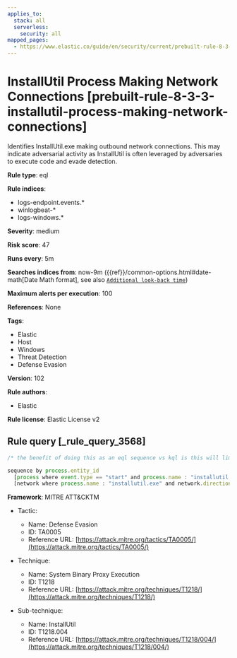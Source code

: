 ```yaml
---
applies_to:
  stack: all
  serverless:
    security: all
mapped_pages:
  - https://www.elastic.co/guide/en/security/current/prebuilt-rule-8-3-3-installutil-process-making-network-connections.html
---
```


# InstallUtil Process Making Network Connections [prebuilt-rule-8-3-3-installutil-process-making-network-connections]

Identifies InstallUtil.exe making outbound network connections. This may indicate adversarial activity as InstallUtil is often leveraged by adversaries to execute code and evade detection.

**Rule type**: eql

**Rule indices**:

* logs-endpoint.events.*
* winlogbeat-*
* logs-windows.*

**Severity**: medium

**Risk score**: 47

**Runs every**: 5m

**Searches indices from**: now-9m ({{ref}}/common-options.html#date-math[Date Math format], see also [`Additional look-back time`](docs-content://solutions/security/detect-and-alert/create-detection-rule.md#rule-schedule))

**Maximum alerts per execution**: 100

**References**: None

**Tags**:

* Elastic
* Host
* Windows
* Threat Detection
* Defense Evasion

**Version**: 102

**Rule authors**:

* Elastic

**Rule license**: Elastic License v2

## Rule query [_rule_query_3568]

```js
/* the benefit of doing this as an eql sequence vs kql is this will limit to alerting only on the first network connection */

sequence by process.entity_id
  [process where event.type == "start" and process.name : "installutil.exe"]
  [network where process.name : "installutil.exe" and network.direction : ("outgoing", "egress")]
```

**Framework**: MITRE ATT&CKTM

* Tactic:

    * Name: Defense Evasion
    * ID: TA0005
    * Reference URL: [https://attack.mitre.org/tactics/TA0005/](https://attack.mitre.org/tactics/TA0005/)

* Technique:

    * Name: System Binary Proxy Execution
    * ID: T1218
    * Reference URL: [https://attack.mitre.org/techniques/T1218/](https://attack.mitre.org/techniques/T1218/)

* Sub-technique:

    * Name: InstallUtil
    * ID: T1218.004
    * Reference URL: [https://attack.mitre.org/techniques/T1218/004/](https://attack.mitre.org/techniques/T1218/004/)



